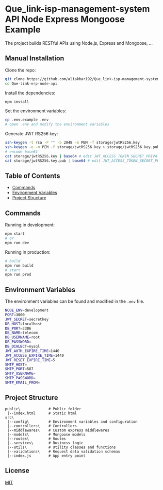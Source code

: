 # Que_link-isp-management-system API Node Express Mongoose Example

The project builds RESTful APIs using Node.js, Express and Mongoose, ...

## Manual Installation

Clone the repo:

```bash
git clone https://github.com/aliakbar192/Que_link-isp-management-system-
cd Que-link-erp-node-api
```

Install the dependencies:

```bash
npm install
```

Set the environment variables:

```bash
cp .env.example .env
# open .env and modify the environment variables
```

Generate JWT RS256 key:

```bash
ssh-keygen -t rsa -P "" -b 2048 -m PEM -f storage/jwtRS256.key
ssh-keygen -e -m PEM -f storage/jwtRS256.key > storage/jwtRS256.key.pub
# encode base64
cat storage/jwtRS256.key | base64 # edit JWT_ACCESS_TOKEN_SECRET_PRIVATE in .env
cat storage/jwtRS256.key.pub | base64 # edit JWT_ACCESS_TOKEN_SECRET_PUBLIC in .env
```

## Table of Contents

- [Commands](#commands)
- [Environment Variables](#environment-variables)
- [Project Structure](#project-structure)

## Commands

Running in development:

```bash
npm start
# or
npm run dev
```

Running in production:

```bash
# build
npm run build
# start
npm run prod
```

## Environment Variables

The environment variables can be found and modified in the `.env` file.

```bash
NODE_ENV=development
PORT=3000
JWT_SECRET=secretkey
DB_HOST=localhost
DB_PORT=3306
DB_NAME=telecom
DB_USERNAME=root
DB_PASSWORD=
DB_DIALECT=mysql
JWT_AUTH_EXPIRE_TIME=1440
JWT_ACCESS_EXPIRE_TIME=1440
JWT_RESET_EXPIRE_TIME=5
SMTP_HOST=
SMTP_PORT=587
SMTP_USERNAME=
SMTP_PASSWORD=
SMTP_EMAIL_FROM=
```

## Project Structure

```
public\             # Public folder
 |--index.html      # Static html
src\
 |--config\         # Environment variables and configuration
 |--controllers\    # Controllers
 |--middlewares\    # Custom express middlewares
 |--models\         # Mongoose models
 |--routes\         # Routes
 |--services\       # Business logic
 |--utils\          # Utility classes and functions
 |--validations\    # Request data validation schemas
 |--index.js        # App entry point
```

## License

[MIT](LICENSE)
